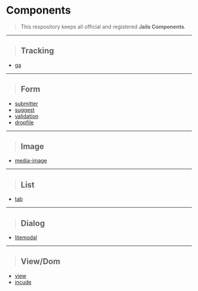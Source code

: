 # Components

> This respository keeps all official and registered **Jails Components**.

---

> ## Tracking
* [ga](//github.com/jails-scaffold/Components/tree/master/ga "Google Analytics Component")

---

> ## Form
* [submitter](//github.com/jails-scaffold/Components/tree/master/submitter "Submitter Component")
* [suggest](//github.com/jails-scaffold/Components/tree/master/suggest "Suggestion Component")
* [validation](//github.com/jails-scaffold/Components/tree/master/validation "Validation Component")
* [dropfile](//github.com/jails-scaffold/Components/tree/master/dropfile "DropFile Component")

---

> ## Image
* [media-image](//github.com/jails-scaffold/Components/tree/master/media-image "Media Image Component")

---

> ## List
* [tab](//github.com/jails-scaffold/Components/tree/master/tab "Tab Component")

---

> ## Dialog
* [litemodal](//github.com/jails-scaffold/Components/tree/master/litemodal "Litemodal Component")

---

> ## View/Dom
* [view](//github.com/jails-scaffold/Components/tree/master/view "View Component")
* [incude](//github.com/jails-scaffold/Components/tree/master/include "Include Component")
